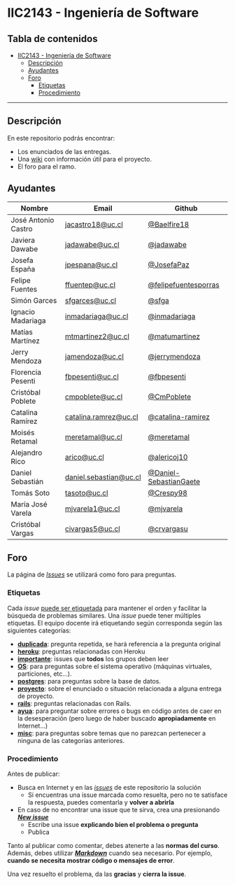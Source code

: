 # IIC2143 - Ingeniería de Software

## Tabla de contenidos

- [IIC2143 - Ingeniería de Software](#iic2143---ingeniería-de-software)
  - [Descripción](#descripción)
  - [Ayudantes](#ayudantes)
  - [Foro](#foro)
    - [Etiquetas](#etiquetas)
    - [Procedimiento](#procedimiento)

---

## Descripción

En este repositorio podrás encontrar:

* Los enunciados de las entregas.
* Una [wiki](https://github.com/iic2143-2021-1/syllabus/wiki) con información útil para el proyecto.
* El foro para el ramo.

## Ayudantes
| Nombre              | Email                  | Github                                                             |
|---------------------|------------------------|--------------------------------------------------------------------|
| José Antonio Castro | jacastro18@uc.cl       | [@Baelfire18](https://github.com/Baelfire18)                       |
| Javiera Dawabe      | jadawabe@uc.cl         | [@jadawabe](https://github.com/jadawabe)                           |
| Josefa España       | jpespana@uc.cl         | [@JosefaPaz](https://github.com/JosefaPaz)                         |
| Felipe Fuentes      | ffuentep@uc.cl         | [@felipefuentesporras](https://github.com/felipefuentesporras)     |
| Simón Garces        | sfgarces@uc.cl         | [@sfga](https://github.com/sfga)                                   |
| Ignacio Madariaga   | inmadariaga@uc.cl      | [@inmadariaga](https://github.com/inmadariaga)                     |
| Matías Martínez     | mtmartinez2@uc.cl      | [@matumartinez](https://github.com/matumartinez)                   |
| Jerry Mendoza       | jamendoza@uc.cl        | [@jerrymendoza](https://github.com/jerrymendoza)                   |
| Florencia Pesenti   | fbpesenti@uc.cl        | [@fbpesenti](https://github.com/fbpesenti)                         |
| Cristóbal Poblete   | cmpoblete@uc.cl        | [@CmPoblete](https://github.com/CmPoblete)                         |
| Catalina Ramírez    | catalina.ramrez@uc.cl  | [@catalina-ramirez](https://github.com/catalina-ramirez)           |
| Moisés Retamal      | meretamal@uc.cl        | [@meretamal](https://github.com/meretamal)                         |
| Alejandro Rico      | arico@uc.cl            | [@alericoj10](https://github.com/alericoj10)                       |
| Daniel Sebastián    | daniel.sebastian@uc.cl | [@Daniel-SebastianGaete](https://github.com/Daniel-SebastianGaete) |
| Tomás Soto          | tasoto@uc.cl           | [@Crespy98](https://github.com/Crespy98)                           |
| María José Varela   | mjvarela1@uc.cl        | [@mjvarela](https://github.com/mjvarela)                           |
| Cristóbal Vargas    | civargas5@uc.cl        | [@crvargasu](https://github.com/crvargasu)                         |

## Foro

La página de [_Issues_](https://github.com/iic2143-2021-1/syllabus/issues) se utilizará como foro para preguntas.

### Etiquetas

Cada _issue_ [puede ser etiquetada](https://help.github.com/en/github/managing-your-work-on-github/applying-labels-to-issues-and-pull-requests) para mantener el orden y facilitar la búsqueda de problemas similares. Una _issue_ puede tener múltiples etiquetas. El equipo docente irá etiquetando según corresponda según las siguientes categorías:

* **[duplicada](https://github.com/iic2143-2021-1/syllabus/labels/duplicada)**: pregunta repetida, se hará referencia a la pregunta original
* **[heroku](https://github.com/iic2143-2021-1/syllabus/labels/heroku)**: preguntas relacionadas con Heroku
* **[importante](https://github.com/iic2143-2021-1/syllabus/labels/importante)**: issues que **todos** los grupos deben leer
* **[OS](https://github.com/iic2143-2021-1/syllabus/labels/OS)**: para preguntas sobre el sistema operativo (máquinas virtuales, particiones, etc...).
* **[postgres](https://github.com/iic2143-2021-1/syllabus/labels/postgres)**: para preguntas sobre la base de datos.
* **[proyecto](https://github.com/iic2143-2021-1/syllabus/labels/proyecto)**: sobre el enunciado o situación relacionada a alguna entrega de proyecto.
* **[rails](https://github.com/iic2143-2021-1/syllabus/labels/rails)**: preguntas relacionadas con Rails.
* **[ayua](https://github.com/iic2143-2021-1/syllabus/labels/ayua)**: para preguntar sobre errores o bugs en código antes de caer en la desesperación (pero luego de haber buscado **apropiadamente** en Internet...)
* **[misc](https://github.com/iic2143-2021-1/syllabus/labels/misc)**: para preguntas sobre temas que no parezcan pertenecer a ninguna de las categorías anteriores.

### Procedimiento

Antes de publicar:
* Busca en Internet y en las [_issues_](https://github.com/iic2143-2021-1/syllabus/issues) de este repositorio la solución
  * Si encuentras una issue marcada como resuelta, pero no te satisface la respuesta, puedes comentarla y **volver a abrirla**
* En caso de no encontrar una issue que te sirva, crea una presionando **[_New issue_](https://github.com/iic2143-2021-1/syllabus/issues/new)**
  * Escribe una issue **explicando bien el problema o pregunta**
  * Publica

Tanto al publicar como comentar, debes atenerte a las **normas del curso**. Además, debes utilizar **[_Markdown_](https://github.com/adam-p/markdown-here/wiki/Markdown-Cheatsheet#code)** cuando sea necesario. Por ejemplo, **cuando se necesita mostrar código o mensajes de error**.

Una vez resuelto el problema, da las **gracias** y **cierra la issue**.
